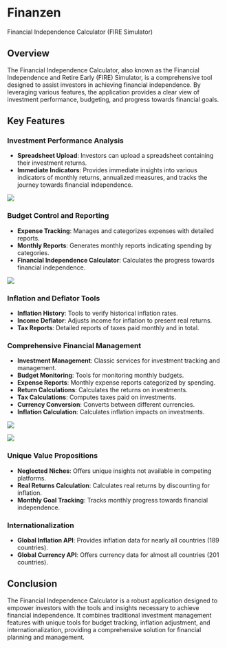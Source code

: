 # Finanzen

Financial Independence Calculator (FIRE Simulator)

## Overview

The Financial Independence Calculator, also known as the Financial Independence and Retire Early (FIRE) Simulator, is a comprehensive tool designed to assist investors in achieving financial independence. By leveraging various features, the application provides a clear view of investment performance, budgeting, and progress towards financial goals.



## Key Features

### Investment Performance Analysis
- **Spreadsheet Upload**: Investors can upload a spreadsheet containing their investment returns.
- **Immediate Indicators**: Provides immediate insights into various indicators of monthly returns, annualized measures, and tracks the journey towards financial independence.

![](https://raw.githubusercontent.com/lucasbbs/finanzen/master/image-1.png?token=GHSAT0AAAAAACSEGOSELSEC5QQUUXTAB2VCZSF4FCQ)

### Budget Control and Reporting
- **Expense Tracking**: Manages and categorizes expenses with detailed reports.
- **Monthly Reports**: Generates monthly reports indicating spending by categories.
- **Financial Independence Calculator**: Calculates the progress towards financial independence.

![](https://raw.githubusercontent.com/lucasbbs/finanzen/master/image-3.png?token=GHSAT0AAAAAACSEGOSFCCZLIAKOPK34JCDOZSF4HOQ)

### Inflation and Deflator Tools
- **Inflation History**: Tools to verify historical inflation rates.
- **Income Deflator**: Adjusts income for inflation to present real returns.
- **Tax Reports**: Detailed reports of taxes paid monthly and in total.

### Comprehensive Financial Management
- **Investment Management**: Classic services for investment tracking and management.
- **Budget Monitoring**: Tools for monitoring monthly budgets.
- **Expense Reports**: Monthly expense reports categorized by spending.
- **Return Calculations**: Calculates the returns on investments.
- **Tax Calculations**: Computes taxes paid on investments.
- **Currency Conversion**: Converts between different currencies.
- **Inflation Calculation**: Calculates inflation impacts on investments.

![](https://raw.githubusercontent.com/lucasbbs/finanzen/master/image-4.png?token=GHSAT0AAAAAACSEGOSEEHOBWO3EEN7NKBFCZSF4I4Q)

![](https://raw.githubusercontent.com/lucasbbs/finanzen/master/image-5.png?token=GHSAT0AAAAAACSEGOSFBOSAL4C5YVYKO3HSZSF4JZA)

### Unique Value Propositions
- **Neglected Niches**: Offers unique insights not available in competing platforms.
- **Real Returns Calculation**: Calculates real returns by discounting for inflation.
- **Monthly Goal Tracking**: Tracks monthly progress towards financial independence.

### Internationalization
- **Global Inflation API**: Provides inflation data for nearly all countries (189 countries).
- **Global Currency API**: Offers currency data for almost all countries (201 countries).

## Conclusion

The Financial Independence Calculator is a robust application designed to empower investors with the tools and insights necessary to achieve financial independence. It combines traditional investment management features with unique tools for budget tracking, inflation adjustment, and internationalization, providing a comprehensive solution for financial planning and management.
